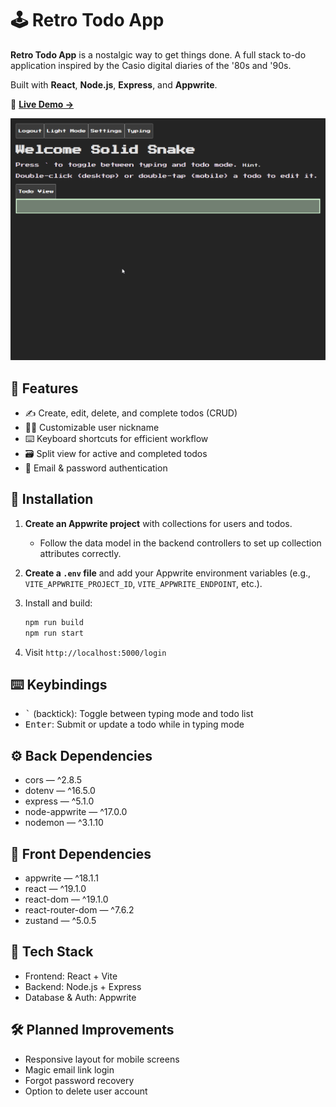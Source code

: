 # 🕹️ Retro Todo App

**Retro Todo App** is a nostalgic way to get things done. A full stack to-do application inspired by the Casio digital diaries of the '80s and '90s.

Built with **React**, **Node.js**, **Express**, and **Appwrite**.

🚀 **[Live Demo →](https://rtodo-temp23-beta.onrender.com)**

![demo-todo-app](./assets/demo-todo-app.gif)

## 🌟 Features

- ✍️ Create, edit, delete, and complete todos (CRUD)
- 🧑‍💻 Customizable user nickname
- ⌨️ Keyboard shortcuts for efficient workflow
- 🗃️ Split view for active and completed todos
- 🔐 Email & password authentication

## 🚀 Installation

1. **Create an Appwrite project** with collections for users and todos.  
   - Follow the data model in the backend controllers to set up collection attributes correctly.

2. **Create a `.env` file** and add your Appwrite environment variables (e.g., `VITE_APPWRITE_PROJECT_ID`, `VITE_APPWRITE_ENDPOINT`, etc.).

3. Install and build:

   ```bash
   npm run build
   npm run start
   ```

4. Visit `http://localhost:5000/login`

## ⌨️ Keybindings
- <kbd>`</kbd> (backtick): Toggle between typing mode and todo list
- <kbd>Enter</kbd>: Submit or update a todo while in typing mode

## ⚙️ Back Dependencies
- cors — ^2.8.5
- dotenv — ^16.5.0
- express — ^5.1.0
- node-appwrite — ^17.0.0
- nodemon — ^3.1.10

## 🎨 Front Dependencies
- appwrite — ^18.1.1
- react — ^19.1.0
- react-dom — ^19.1.0
- react-router-dom — ^7.6.2
- zustand — ^5.0.5

## 🍔 Tech Stack
- Frontend: React + Vite
- Backend: Node.js + Express
- Database & Auth: Appwrite

## 🛠️ Planned Improvements
- Responsive layout for mobile screens
- Magic email link login
- Forgot password recovery
- Option to delete user account